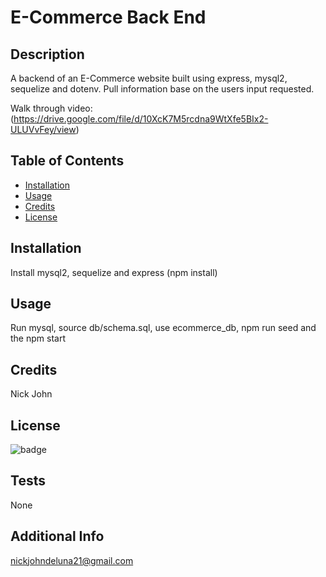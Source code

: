 # E-Commerce Back End

## Description

A backend of an E-Commerce website built using express, mysql2, sequelize and dotenv. Pull information base on the users input requested.

Walk through video:
(https://drive.google.com/file/d/10XcK7M5rcdna9WtXfe5BIx2-ULUVvFey/view)

## Table of Contents

- [Installation](#installation)
- [Usage](#usage)
- [Credits](#credits)
- [License](#license)

## Installation

Install mysql2, sequelize and express (npm install)

## Usage

Run mysql, source db/schema.sql, use ecommerce_db, npm run seed and the npm start

## Credits

Nick John

## License

![badge](https://img.shields.io/badge/license-mit-brightgreen)

## Tests

None

## Additional Info

nickjohndeluna21@gmail.com
